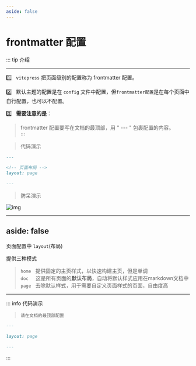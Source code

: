 ```yaml
---
aside: false
---
```



# frontmatter 配置
::: tip 介绍

---

:one:  &nbsp; `vitepress` 把页面级别的配置称为 frontmatter 配置。  

:two:  &nbsp; 默认主题的配置是在 `config` 文件中配置，但`frontmatter配置`是在每个页面中自行配置，也可以不配置。  

:three:  &nbsp; **需要注意的是**：  
>  frontmatter 配置要写在文档的最顶部，用 " --- " 包裹配置的内容。  
:::

> <Badge type='warning'>代码演示</Badge>  
```md
---

<!-- 页面布局 -->
layout: page 

---
```

> <Badge type='warning'>防呆演示</Badge>  

![img](/image/202401201959.png)

---
aside: false
---

页面配置中  `layout`(布局)  

提供三种模式

> `home`   &nbsp; 提供固定的主页样式，以快速构建主页，但是单调  
> `doc`   &nbsp;  &nbsp; 这是所有页面的**默认布局**，自动将默认样式应用在markdown文档中  
> `page`   &nbsp; 去除默认样式，用于需要自定义页面样式的页面，自由度高  

---

::: info  <Badge type='info'>代码演示</Badge>

> `请在文档的最顶部配置`

```md
---

layout: page

--- 
```

:::





